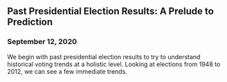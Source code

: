 ## Past Presidential Election Results: A Prelude to Prediction

### September 12, 2020


We begin with past presidential election results to try to understand historical
voting trends at a holistic level. Looking at elections from 1948 to 2012, we
can see a few immediate trends.




